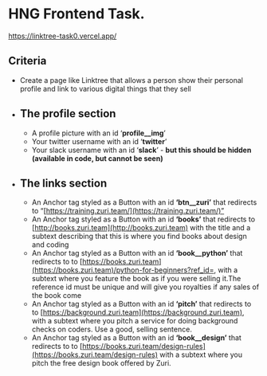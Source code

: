 # HNG Frontend Task.
https://linktree-task0.vercel.app/

## Criteria
- Create a page like Linktree that allows a person show their personal profile and link to various digital things that they sell
- ## The profile section

  - A profile picture with an id ‘**profile__img**’
  - Your twitter username with an id ‘**twitter**’
  - Your slack username with an id ‘**slack**’ - **but this should be hidden (available in code, but cannot be seen)**
- ## The links section

  - An Anchor tag  styled as a Button with an id **‘btn__zuri’** that redirects to “[https://training.zuri.team/](https://training.zuri.team/)”
  - An Anchor tag styled as a Button with an id **‘books’** that redirects to [http://books.zuri.team](http://books.zuri.team) with the title and a subtext describing that this is where you find books about design and coding
  - An Anchor tag styled as a Button with an id **‘book__python’** that redirects to to [https://books.zuri.team](https://books.zuri.team)/python-for-beginners?ref_id=<yourslackname>, with a subtext where you feature the book as if you were selling it.The reference id must be unique and will give you royalties if any sales of the book come
  - An Anchor tag styled as a Button with an id **‘pitch’** that redirects to to [https://background.zuri.team](https://background.zuri.team), with a subtext where you pitch a service for doing background checks on coders. Use a good, selling sentence.
  - An Anchor tag styled as a Button with an id **‘book__design’** that redirects to to [https://books.zuri.team/design-rules](https://books.zuri.team/design-rules) with a subtext where you pitch the free design book offered by Zuri.
